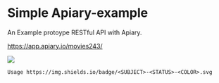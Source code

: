 # Simple Apiary-example

An Example protoype RESTful API with Apiary.

https://app.apiary.io/movies243/

<a target="_blank" href="#"><img src="https://img.shields.io/badge/Development-ALPHA-blue.svg"></a>

```Usage https://img.shields.io/badge/<SUBJECT>-<STATUS>-<COLOR>.svg```

